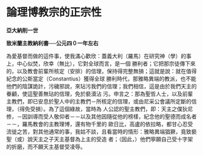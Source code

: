 # 論理博教宗的正宗性


**亞大納削一世**

**致米蘭主教納利書──公元四０一年左右**





為愛基督而做的這件事，使我滿心歡欣：蓋義大利（羅馬）在研究神（學）的事上，中心似焚，欣幸（無比），它對全球而言，是一個
勝利者；它把那宗徒傳下來的，以及教會前輩所核定（安排）的信理，保持得完整無損；這就是說：就在值得紀念的公斯當定（Constantius）獲得全球
勝利時代，那雅略異端的教派，也不能他們的陰謀詭計，污穢邪說，來玷污我們的信理；我們相信，這是由於我們天主的眷顧，使這聖善無玷的信理，免於褻瀆沾
污。申言之：那為聖哲人士，以及前輩主教們，即已安息於聖人中的主教們－所核定的信理，或由尼采公會議所定斷的信理，（得免受損）。為了這個綠故，當時為
人公認的聖主教們，即：天主之僕狄尼修，－因訓導而受人敬仰者－－以及其他因隨從他的榜樣，紀念他的聖德而成名者－－，羅馬教會的主教理博，還有物千里的
歐日比，高盧的依拉略，都甘心忍受流徙之苦，對其他通常的事，我姑不談，且看當時的情形：雅略異端猖獗，竟致褻聖（或）說天主之子天主基督為上主的受造
者；（因此，）他們寧願自己受十字架的折磨，而不願天主基督受凌辱。

